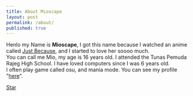 ```yaml
---
title: About Mioscape
layout: post
permalink: /about/
published: true
---
```


Henlo my Name is **Mioscape**, I got this name because I watched an anime called [Just Because](https://anilist.co/anime/98820/Just-Because/), and I started to love her soooo much.  
You can call me Mio, my age is 16 years old. I attended the Tunas Pemuda Rajeg High School. I have loved computers since I was 6 years old.  
I often play game called osu, and mania mode. You can see my profile "[here](https://osu.ppy.sh/users/15369896)".

<a class="github-button" href="https://github.com/mioscape/project" data-style="mega" data-count-href="/mioscape/mioproject/stargazers" data-count-api="/repos/mioscape/mioproject#stargazers_count" data-count-aria-label="# stargazers on GitHub" aria-label="Star mioscape/mioproject on GitHub">Star</a>
<script async defer src="https://buttons.github.io/buttons.js"></script>
